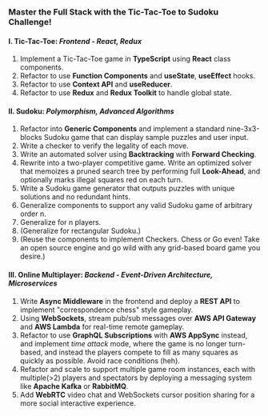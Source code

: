 ### Master the Full Stack with the Tic-Tac-Toe to Sudoku Challenge!
#### I. Tic-Tac-Toe: *Frontend - React, Redux*
  1. Implement a Tic-Tac-Toe game in **TypeScript** using **React** class components.
  2. Refactor to use **Function Components** and **useState**, **useEffect** hooks.
  3. Refactor to use **Context API** and **useReducer**.
  4. Refactor to use **Redux** and **Redux Toolkit** to handle global state.
#### II. Sudoku: *Polymorphism, Advanced Algorithms*
  1. Refactor into **Generic Components** and implement a standard nine-3x3-blocks Sudoku game that can display sample puzzles and user input. 
  2. Write a checker to verify the legality of each move. 
  3. Write an automated solver using **Backtracking** with **Forward Checking**.
  4. Rewrite into a two-player competitive game. Write an optimized solver that memoizes a pruned search tree by performing full **Look-Ahead**, and optionally marks illegal squares red on each turn.
  5. Write a Sudoku game generator that outputs puzzles with unique solutions and no redundant hints.
  6. Generalize components to support any valid Sudoku game of arbitrary order n.
  7. Generalize for n players.
  8. (Generalize for rectangular Sudoku.)
  9. (Reuse the components to implement Checkers. Chess or Go even! Take an open source engine and go wild with any grid-based board game you desire.)
#### III. Online Multiplayer: *Backend - Event-Driven Architecture, Microservices*
  1. Write **Async Middleware** in the frontend and deploy a **REST API** to implement "correspondence chess" style gameplay.
  2. Using **WebSockets**, stream pub/sub messages over **AWS API Gateway** and **AWS Lambda** for real-time remote gameplay.
  3. Refactor to use **GraphQL Subscriptions** with **AWS AppSync** instead, and implement *time attack* mode, where the game is no longer turn-based, and instead the players compete to fill as many squares as quickly as possible. Avoid race conditions (heh).
  4. Refactor and scale to support multiple game room instances, each with multiple(>2) players and spectators by deploying a messaging system like **Apache Kafka** or **RabbitMQ**.
  5. Add **WebRTC** video chat and WebSockets cursor position sharing for a more social interactive experience. 
